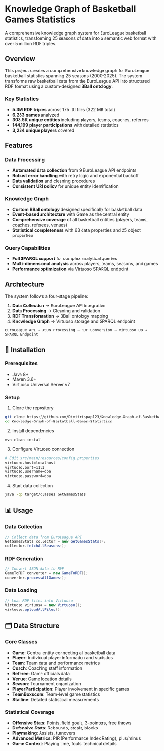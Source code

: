 # Knowledge Graph of Basketball Games Statistics

 A comprehensive knowledge graph system for EuroLeague basketball statistics, transforming 25 seasons of data into a semantic web format with over 5 million RDF triples.

##  Overview

This project creates a comprehensive knowledge graph for EuroLeague basketball statistics spanning 25 seasons (2000-2025). The system transforms raw basketball data from the EuroLeague API into structured RDF format using a custom-designed **BBall ontology**.

### Key Statistics
- **5.3M RDF triples** across 175 .ttl files (322 MB total)
- **6,283 games** analyzed
- **308.5K unique entities** including players, teams, coaches, referees
- **144,199 player participations** with detailed statistics
- **3,234 unique players** covered

##  Features

### Data Processing
- **Automated data collection** from 9 EuroLeague API endpoints
- **Robust error handling** with retry logic and exponential backoff
- **Data validation** and cleaning procedures
- **Consistent URI policy** for unique entity identification

### Knowledge Graph
- **Custom BBall ontology** designed specifically for basketball data
- **Event-based architecture** with Game as the central entity
- **Comprehensive coverage** of all basketball entities (players, teams, coaches, referees, venues)
- **Statistical completeness** with 63 data properties and 25 object properties

### Query Capabilities
- **Full SPARQL support** for complex analytical queries
- **Multi-dimensional analysis** across players, teams, seasons, and games
- **Performance optimization** via Virtuoso SPARQL endpoint

##  Architecture

The system follows a four-stage pipeline:

1. **Data Collection** → EuroLeague API integration
2. **Data Processing** → Cleaning and validation
3. **RDF Transformation** → BBall ontology mapping
4. **Knowledge Graph** → Virtuoso storage and SPARQL endpoint

```
EuroLeague API → JSON Processing → RDF Conversion → Virtuoso DB → SPARQL Endpoint
```

## 🚀 Installation

### Prerequisites
- Java 8+
- Maven 3.6+
- Virtuoso Universal Server v7


### Setup
1. Clone the repository
```bash
git clone https://github.com/Dimitrispap123/Knowledge-Graph-of-Basketball-Games-Statistics.git
cd Knowledge-Graph-of-Basketball-Games-Statistics
```

2. Install dependencies
```bash
mvn clean install
```

3. Configure Virtuoso connection
```bash
# Edit src/main/resources/config.properties
virtuoso.host=localhost
virtuoso.port=1111
virtuoso.username=dba
virtuoso.password=dba
```

4. Start data collection
```bash
java -cp target/classes GetGamesStats
```

## 📊 Usage

### Data Collection
```java
// Collect data from EuroLeague API
GetGamesStats collector = new GetGamesStats();
collector.fetchAllSeasons();
```

### RDF Generation
```java
// Convert JSON data to RDF
GameToRDF converter = new GameToRDF();
converter.processAllGames();
```

### Data Loading
```java
// Load RDF files into Virtuoso
Virtuoso virtuoso = new Virtuoso();
virtuoso.uploadAllFiles();
```


## 🗂️ Data Structure

### Core Classes
- **Game**: Central entity connecting all basketball data
- **Player**: Individual player information and statistics
- **Team**: Team data and performance metrics
- **Coach**: Coaching staff information
- **Referee**: Game officials data
- **Venue**: Game location details
- **Season**: Tournament organization
- **PlayerParticipation**: Player involvement in specific games
- **TeamBoxscore**: Team-level game statistics
- **Statline**: Detailed statistical measurements

### Statistical Coverage
- **Offensive Stats**: Points, field goals, 3-pointers, free throws
- **Defensive Stats**: Rebounds, steals, blocks
- **Playmaking**: Assists, turnovers
- **Advanced Metrics**: PIR (Performance Index Rating), plus/minus
- **Game Context**: Playing time, fouls, technical details
